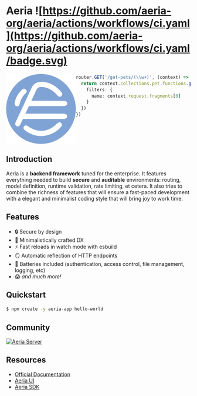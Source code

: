 # Aeria ![https://github.com/aeria-org/aeria/actions/workflows/ci.yaml](https://github.com/aeria-org/aeria/actions/workflows/ci.yaml/badge.svg)

<img
  align="left"
  src="/assets/aeria-logo.png"
  alt="Aeria Logo" 
  width="190px"
  height="190px"
/>


```typescript
router.GET('/get-pets/(\\w+)', (context) => {
  return context.collections.pet.functions.getAll({
    filters: {
      name: context.request.fragments[0]
    }
  })
})
```

<br clear="left" />

## Introduction

Aeria is a **backend framework** tuned for the enterprise. It features everything needed to build **secure** and **auditable** environments: routing, model definition, runtime validation, rate limiting, et cetera. It also tries to combine the richness of features that will ensure a fast-paced development with a elegant and minimalist coding style that will bring joy to work time.

## Features

- 🔒 Secure by design
- 🤌 Minimalistically crafted DX
- ⚡ Fast reloads in watch mode with esbuild
- 🪞 Automatic reflection of HTTP endpoints
- 🔋 Batteries included (authentication, access control, file management, logging, etc)
- 😱 _and much more!_

## Quickstart

```sh
$ npm create -y aeria-app hello-world
```

## Community

[![Aeria Server](https://img.shields.io/discord/1218448912185163816.svg?label=Discord&logo=Discord&colorB=7289da&style=for-the-badge)](https://discord.aeria.land/)


## Resources

- [Official Documentation](https://aeria.land/docs/aeria/)
- [Aeria UI](https://aeria.land/docs/aeria-ui/)
- [Aeria SDK](https://aeria.land/docs/aeria-sdk/)

